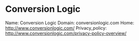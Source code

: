 
# Conversion Logic

Name: Conversion Logic
Domain: conversionlogic.com
Home: http://www.conversionlogic.com/
Privacy_policy: http://www.conversionlogic.com/privacy-policy-overview/
